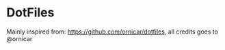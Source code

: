 # DotFiles

Mainly inspired from: https://github.com/ornicar/dotfiles, all credits goes to @ornicar
